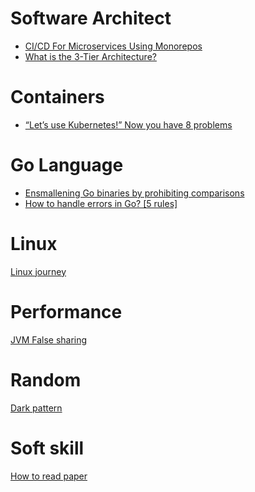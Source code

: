 # Software Architect
- [CI/CD For Microservices Using Monorepos](http://blog.shippable.com/ci/cd-of-microservices-using-mono-repos)
- [What is the 3-Tier Architecture?](http://www.tonymarston.net/php-mysql/3-tier-architecture.html#mvc-and-3-tier-are-not-the-same)

# Containers
- [“Let’s use Kubernetes!” Now you have 8 problems](https://pythonspeed.com/articles/dont-need-kubernetes)

# Go Language
- [Ensmallening Go binaries by prohibiting comparisons](https://dave.cheney.net/2020/05/09/ensmallening-go-binaries-by-prohibiting-comparisons)
- [How to handle errors in Go?
[5 rules]](https://web3.coach/golang-how-to-handle-errors-five-rules)

# Linux
[Linux journey](https://linuxjourney.com/)

# Performance
[JVM False sharing](https://dzone.com/articles/what-false-sharing-is-and-how-jvm-prevents-it)

# Random
[Dark pattern](https://queue.acm.org/detail.cfm?id=3400901)

# Soft skill

[How to read paper](https://web.stanford.edu/class/ee384m/Handouts/HowtoReadPaper.pdf)
